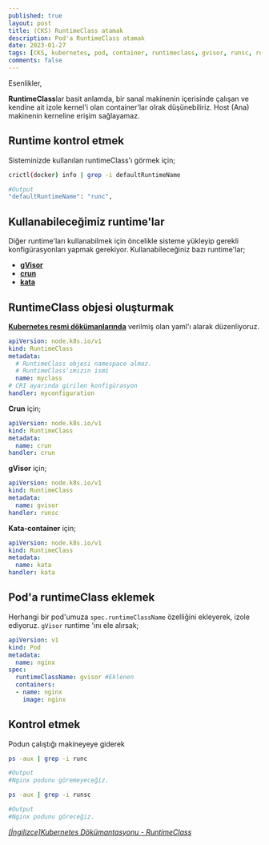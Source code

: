 ```yaml
---
published: true
layout: post
title: (CKS) RuntimeClass atamak
description: Pod'a RuntimeClass atamak
date: 2023-01-27
tags: [CKS, kubernetes, pod, container, runtimeclass, gvisor, runsc, runc]
comments: false
---
```


Esenlikler,

**RuntimeClass**lar basit anlamda, bir sanal makinenin içerisinde çalışan ve kendine ait izole kernel'i olan container'lar olrak düşünebiliriz. Host (Ana) makinenin kerneline erişim sağlayamaz.

## Runtime kontrol etmek

Sisteminizde kullanılan runtimeClass'ı görmek için;
```bash
crictl(docker) info | grep -i defaultRuntimeName

#Output
"defaultRuntimeName": "runc",
```
## Kullanabileceğimiz runtime'lar

Diğer runtime'ları kullanabilmek için öncelikle sisteme yükleyip gerekli konfigürasyonları yapmak gerekiyor. Kullanabileceğiniz bazı runtime'lar;
* [**gVisor**](https://gvisor.dev/docs/user_guide/install/)
* [**crun**](https://github.com/containers/crun)
* [**kata**](https://github.com/kata-containers/kata-containers)

## RuntimeClass objesi oluşturmak

[**Kubernetes resmi dökümanlarında**](https://kubernetes.io/docs/concepts/containers/runtime-class/#2-create-the-corresponding-runtimeclass-resources) verilmiş olan yaml'ı alarak düzenliyoruz.

```yaml
apiVersion: node.k8s.io/v1
kind: RuntimeClass
metadata:
  # RuntimeClass objesi namespace almaz.
  # RuntimeClass'ımızın ismi
  name: myclass 
# CRI ayarında girilen konfigürasyon
handler: myconfiguration 
```

**Crun** için;
```yaml
apiVersion: node.k8s.io/v1
kind: RuntimeClass
metadata:
  name: crun
handler: crun
```
**gVisor** için;
```yaml
apiVersion: node.k8s.io/v1
kind: RuntimeClass
metadata:
  name: gvisor
handler: runsc
```
**Kata-container** için;
```yaml
apiVersion: node.k8s.io/v1
kind: RuntimeClass
metadata:
  name: kata
handler: kata
```

## Pod'a runtimeClass eklemek

Herhangi bir pod'umuza `spec.runtimeClassName` özelliğini ekleyerek, izole ediyoruz. `gVisor` runtime 'ını ele alırsak;

```yaml
apiVersion: v1
kind: Pod
metadata:
  name: nginx
spec:
  runtimeClassName: gvisor #Eklenen
  containers:
  - name: nginx
    image: nginx
```

## Kontrol etmek

Podun çalıştığı makineyeye giderek
```bash
ps -aux | grep -i runc

#Output
#Nginx podunu göremeyeceğiz.

ps -aux | grep -i runsc

#Output
#Nginx podunu göreceğiz.
```

[_[İngilizce]Kubernetes Dökümantasyonu - RuntimeClass_](https://kubernetes.io/docs/concepts/containers/runtime-class/)
